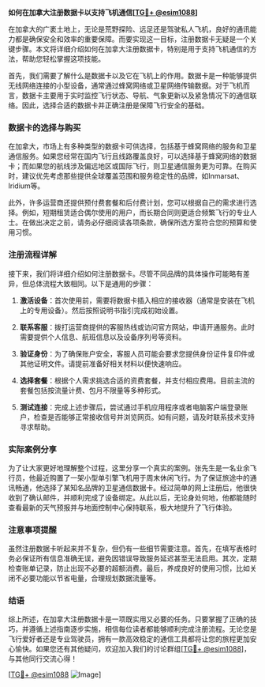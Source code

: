 **如何在加拿大注册数据卡以支持飞机通信[[TG💪+ @esim1088](https://t.me/s/esim1088)]**

在加拿大的广袤土地上，无论是荒野探险、远足还是驾驶私人飞机，良好的通讯能力都是确保安全和效率的重要保障。而要实现这一目标，注册数据卡无疑是一个关键步骤。本文将详细介绍如何在加拿大注册数据卡，特别是用于支持飞机通信的方法，帮助您轻松掌握这项技能。

首先，我们需要了解什么是数据卡以及它在飞机上的作用。数据卡是一种能够提供无线网络连接的小型设备，通常通过蜂窝网络或卫星网络传输数据。对于飞机而言，数据卡主要用于实时监控飞行状态、导航、气象更新以及紧急情况下的通信联络。因此，选择合适的数据卡并正确注册是保障飞行安全的基础。

### 数据卡的选择与购买

在加拿大，市场上有多种类型的数据卡可供选择，包括基于蜂窝网络的服务和卫星通信服务。如果您经常在国内飞行且线路覆盖良好，可以选择基于蜂窝网络的数据卡；而如果您的航线涉及偏远地区或国际飞行，则卫星通信服务更为可靠。在购买时，建议优先考虑那些提供全球覆盖范围和服务稳定性的品牌，如Inmarsat、Iridium等。

此外，许多运营商还提供预付费套餐和后付费计划，您可以根据自己的需求进行选择。例如，短期租赁适合偶尔使用的用户，而长期合同则更适合频繁飞行的专业人士。在做出决定之前，请务必仔细阅读各项条款，确保所选方案符合您的预算和使用习惯。

### 注册流程详解

接下来，我们将详细介绍如何注册数据卡。尽管不同品牌的具体操作可能略有差异，但总体流程大致相同。以下是通用的步骤：

1. **激活设备**：首次使用前，需要将数据卡插入相应的接收器（通常是安装在飞机上的专用设备）。然后按照说明书指引完成初始设置。
   
2. **联系客服**：拨打运营商提供的客服热线或访问官方网站，申请开通服务。此时需要提供个人信息、航班信息以及设备序列号等资料。
   
3. **验证身份**：为了确保账户安全，客服人员可能会要求您提供身份证件复印件或其他证明文件。请提前准备好相关材料以便快速响应。
   
4. **选择套餐**：根据个人需求挑选合适的资费套餐，并支付相应费用。目前主流的套餐包括按流量计费、包月不限量等多种形式。
   
5. **测试连接**：完成上述步骤后，尝试通过手机应用程序或者电脑客户端登录账户，检查是否能够正常接收信号并浏览网页。如有问题，请及时联系技术支持寻求帮助。

### 实际案例分享

为了让大家更好地理解整个过程，这里分享一个真实的案例。张先生是一名业余飞行员，他最近购置了一架小型单引擎飞机用于周末休闲飞行。为了保证旅途中的通讯畅通，他选择了某知名品牌的卫星通信数据卡。经过简单的网上注册后，他很快收到了确认邮件，并顺利完成了设备绑定。从此以后，无论身处何地，他都能随时查看最新的天气预报并与地面控制中心保持联系，极大地提升了飞行体验。

### 注意事项提醒

虽然注册数据卡听起来并不复杂，但仍有一些细节需要注意。首先，在填写表格时务必保证所有信息准确无误，避免因错误导致服务延迟甚至无法启用。其次，定期检查账单记录，防止出现不必要的超额消费。最后，养成良好的使用习惯，比如关闭不必要功能以节省电量，合理规划数据流量等。

### 结语

综上所述，在加拿大注册数据卡是一项既实用又必要的任务。只要掌握了正确的技巧，并遵循上述指南逐步实施，相信每位读者都能够顺利完成注册流程。无论您是飞行爱好者还是专业驾驶员，拥有一款高效稳定的通信工具都将让您的旅程更加安心愉快。如果您还有其他疑问，欢迎加入我们的讨论群组[[TG💪+ @esim1088](https://t.me/s/esim1088)]，与其他同行交流心得！

[[TG💪+ @esim1088](https://t.me/s/esim1088) ![Image](https://i.postimg.cc/4NQfJmqS/Snipaste-2025-05-13-00-14-12.png)]